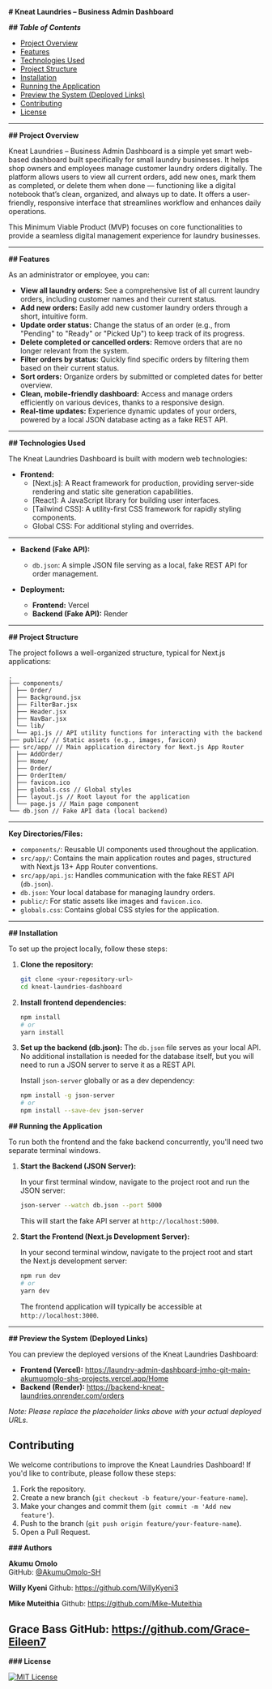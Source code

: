 

**# Kneat Laundries – Business Admin Dashboard**

***## Table of Contents***

- [Project Overview](#project-overview)
- [Features](#features)
- [Technologies Used](#technologies-used)
- [Project Structure](#project-structure)
- [Installation](#installation)
- [Running the Application](#running-the-application)
- [Preview the System (Deployed Links)](#preview-the-system-deployed-links)
- [Contributing](#contributing)
- [License](#license)
  

---

**## Project Overview**

Kneat Laundries – Business Admin Dashboard is a simple yet smart web-based dashboard built specifically for small laundry businesses. It helps shop owners and employees manage customer laundry orders digitally. The platform allows users to view all current orders, add new ones, mark them as completed, or delete them when done — functioning like a digital notebook that’s clean, organized, and always up to date. It offers a user-friendly, responsive interface that streamlines workflow and enhances daily operations.

This Minimum Viable Product (MVP) focuses on core functionalities to provide a seamless digital management experience for laundry businesses.

---

**## Features**

As an administrator or employee, you can:

-   **View all laundry orders:** See a comprehensive list of all current laundry orders, including customer names and their current status.
-   **Add new orders:** Easily add new customer laundry orders through a short, intuitive form.
-   **Update order status:** Change the status of an order (e.g., from "Pending" to "Ready" or "Picked Up") to keep track of its progress.
-   **Delete completed or cancelled orders:** Remove orders that are no longer relevant from the system.
-   **Filter orders by status:** Quickly find specific orders by filtering them based on their current status.
-   **Sort orders:** Organize orders by submitted or completed dates for better overview.
-   **Clean, mobile-friendly dashboard:** Access and manage orders efficiently on various devices, thanks to a responsive design.
-   **Real-time updates:** Experience dynamic updates of your orders, powered by a local JSON database acting as a fake REST API.

---

**## Technologies Used**

The Kneat Laundries Dashboard is built with modern web technologies:

-   **Frontend:**
    -   [Next.js]: A React framework for production, providing server-side rendering and static site generation capabilities.
    -   [React]: A JavaScript library for building user interfaces.
    -   [Tailwind CSS]: A utility-first CSS framework for rapidly styling components.
    -   Global CSS: For additional styling and overrides.

---

-   **Backend (Fake API):**
    -   `db.json`: A simple JSON file serving as a local, fake REST API for order management.

-   **Deployment:**
    -   **Frontend:** Vercel
    -   **Backend (Fake API):** Render

---

**## Project Structure**

The project follows a well-organized structure, typical for Next.js applications:

```
.
├── components/
│ ├── Order/
│ ├── Background.jsx
│ ├── FilterBar.jsx
│ ├── Header.jsx
│ ├── NavBar.jsx
│ └── lib/
│ └── api.js // API utility functions for interacting with the backend
├── public/ // Static assets (e.g., images, favicon)
├── src/app/ // Main application directory for Next.js App Router
│ ├── AddOrder/
│ ├── Home/
│ ├── Order/
│ ├── OrderItem/
│ ├── favicon.ico
│ ├── globals.css // Global styles
│ ├── layout.js // Root layout for the application
│ └── page.js // Main page component
└── db.json // Fake API data (local backend)

```
---

**Key Directories/Files:**

-   `components/`: Reusable UI components used throughout the application.
-   `src/app/`: Contains the main application routes and pages, structured with Next.js 13+ App Router conventions.
-   `src/app/api.js`: Handles communication with the fake REST API (`db.json`).
-   `db.json`: Your local database for managing laundry orders.
-   `public/`: For static assets like images and `favicon.ico`.
-   `globals.css`: Contains global CSS styles for the application.

---

**## Installation**

To set up the project locally, follow these steps:

1.  **Clone the repository:**

    ```bash
    git clone <your-repository-url>
    cd kneat-laundries-dashboard
    ```


2.  **Install frontend dependencies:**

    ```bash
    npm install
    # or
    yarn install
    ```

3.  **Set up the backend (db.json):**
    The `db.json` file serves as your local API. No additional installation is needed for the database itself, but you will need to run a JSON server to serve it as a REST API.

    Install `json-server` globally or as a dev dependency:
    ```bash
    npm install -g json-server
    # or
    npm install --save-dev json-server
    ```

**## Running the Application**

To run both the frontend and the fake backend concurrently, you'll need two separate terminal windows.

1.  **Start the Backend (JSON Server):**

    In your first terminal window, navigate to the project root and run the JSON server:

    ```bash
    json-server --watch db.json --port 5000
    ```
    This will start the fake API server at `http://localhost:5000`.

2.  **Start the Frontend (Next.js Development Server):**

    In your second terminal window, navigate to the project root and start the Next.js development server:

    ```bash
    npm run dev
    # or
    yarn dev
    ```

    The frontend application will typically be accessible at `http://localhost:3000`.

---

**## Preview the System (Deployed Links)**

You can preview the deployed versions of the Kneat Laundries Dashboard:

-   **Frontend (Vercel):** https://laundry-admin-dashboard-jmho-git-main-akumuomolo-shs-projects.vercel.app/Home
-   **Backend (Render):** https://backend-kneat-laundries.onrender.com/orders

*Note: Please replace the placeholder links above with your actual deployed URLs.*

## Contributing

We welcome contributions to improve the Kneat Laundries Dashboard! If you'd like to contribute, please follow these steps:

1.  Fork the repository.
2.  Create a new branch (`git checkout -b feature/your-feature-name`).
3.  Make your changes and commit them (`git commit -m 'Add new feature'`).
4.  Push to the branch (`git push origin feature/your-feature-name`).
5.  Open a Pull Request.

**###  Authors**

**Akumu Omolo**  
GitHub: [@AkumuOmolo-SH](https://github.com/AkumuOmolo-SH)

**Willy Kyeni**
Github: https://github.com/WillyKyeni3

**Mike Muteithia**
Github: https://github.com/Mike-Muteithia

**Grace Bass**
GitHub: https://github.com/Grace-Eileen7
---

**### License**

[![MIT License](https://img.shields.io/badge/License-MIT-yellow.svg)](https://opensource.org/licenses/MIT)  


